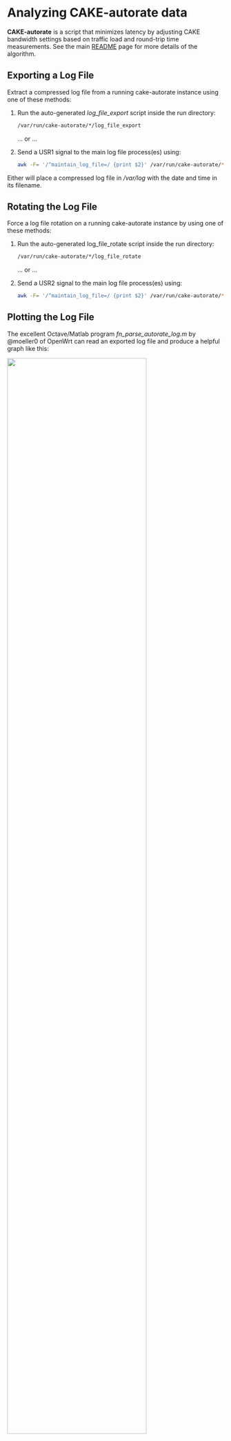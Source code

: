 # Analyzing CAKE-autorate data

**CAKE-autorate** is a script that minimizes latency by adjusting CAKE bandwidth settings based on traffic load and round-trip time measurements. See the main [README](./README.md) page for more details of the algorithm.

## Exporting a Log File

Extract a compressed log file from a running cake-autorate instance using one of these methods:

1. Run the auto-generated _log\_file\_export_ script inside the run directory:

   ```bash
   /var/run/cake-autorate/*/log_file_export
   ```

   ... or ...

2. Send a USR1 signal to the main log file process(es) using:

   ```bash
   awk -F= '/^maintain_log_file=/ {print $2}' /var/run/cake-autorate/*/proc_pids | xargs kill -USR1
   ```

Either will place a compressed log file in _/var/log_ with the date and time in its filename.

## Rotating the Log File

Force a log file rotation on a running cake-autorate instance by using one of these methods:

1. Run the auto-generated log_file_rotate script inside the run directory:

   ```bash
   /var/run/cake-autorate/*/log_file_rotate
   ```

   ... or ...

2. Send a USR2 signal to the main log file process(es) using:

   ```bash
   awk -F= '/^maintain_log_file=/ {print $2}' /var/run/cake-autorate/*/proc_pids | xargs kill -USR2
   ```

## Plotting the Log File

The excellent Octave/Matlab program _fn\_parse\_autorate\_log.m_ by @moeller0 of OpenWrt can read an exported log file and produce a helpful graph like this:

<img src="https://user-images.githubusercontent.com/10721999/194724668-d8973bb6-5a37-4b05-a212-3514db8f56f1.png" width=80% height=80%>

The command below will run the Octave program (see the introductory notes in _fn\_parse\_autorate\_log.m_ for more details):

```bash
octave -qf --eval 'fn_parse_autorate_log("./log.gz", "./output.pdf")'
```

The script below can be run on a remote machine to extract the log from the router and generate the pdfs for viewing from the remote machine:

```bash
log_file=$(ssh root@192.168.1.1 '/var/run/cake-autorate/primary/log_file_export 1>/dev/null && cat /var/run/cake-autorate/primary/last_log_file_export') && scp root@192.168.1.1:${log_file} . && ssh root@192.168.1.1 "rm ${log_file}"
octave -qf --eval 'fn_parse_autorate_log("./*primary*log.gz", "./output.pdf")'
```
